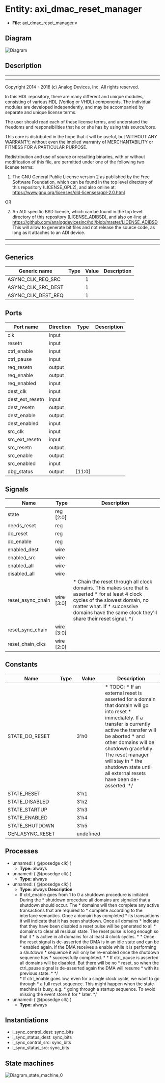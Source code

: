 # Entity: axi_dmac_reset_manager

- **File**: axi_dmac_reset_manager.v
## Diagram

![Diagram](axi_dmac_reset_manager.svg "Diagram")
## Description

 ***************************************************************************
 ***************************************************************************
 Copyright 2014 - 2018 (c) Analog Devices, Inc. All rights reserved.

 In this HDL repository, there are many different and unique modules, consisting
 of various HDL (Verilog or VHDL) components. The individual modules are
 developed independently, and may be accompanied by separate and unique license
 terms.

 The user should read each of these license terms, and understand the
 freedoms and responsibilities that he or she has by using this source/core.

 This core is distributed in the hope that it will be useful, but WITHOUT ANY
 WARRANTY; without even the implied warranty of MERCHANTABILITY or FITNESS FOR
 A PARTICULAR PURPOSE.

 Redistribution and use of source or resulting binaries, with or without modification
 of this file, are permitted under one of the following two license terms:

   1. The GNU General Public License version 2 as published by the
      Free Software Foundation, which can be found in the top level directory
      of this repository (LICENSE_GPL2), and also online at:
      <https://www.gnu.org/licenses/old-licenses/gpl-2.0.html>

 OR

   2. An ADI specific BSD license, which can be found in the top level directory
      of this repository (LICENSE_ADIBSD), and also on-line at:
      https://github.com/analogdevicesinc/hdl/blob/master/LICENSE_ADIBSD
      This will allow to generate bit files and not release the source code,
      as long as it attaches to an ADI device.

 ***************************************************************************
 ***************************************************************************

## Generics

| Generic name       | Type | Value | Description |
| ------------------ | ---- | ----- | ----------- |
| ASYNC_CLK_REQ_SRC  |      | 1     |             |
| ASYNC_CLK_SRC_DEST |      | 1     |             |
| ASYNC_CLK_DEST_REQ |      | 1     |             |
## Ports

| Port name       | Direction | Type   | Description |
| --------------- | --------- | ------ | ----------- |
| clk             | input     |        |             |
| resetn          | input     |        |             |
| ctrl_enable     | input     |        |             |
| ctrl_pause      | input     |        |             |
| req_resetn      | output    |        |             |
| req_enable      | output    |        |             |
| req_enabled     | input     |        |             |
| dest_clk        | input     |        |             |
| dest_ext_resetn | input     |        |             |
| dest_resetn     | output    |        |             |
| dest_enable     | output    |        |             |
| dest_enabled    | input     |        |             |
| src_clk         | input     |        |             |
| src_ext_resetn  | input     |        |             |
| src_resetn      | output    |        |             |
| src_enable      | output    |        |             |
| src_enabled     | input     |        |             |
| dbg_status      | output    | [11:0] |             |
## Signals

| Name              | Type       | Description                                                                                                                                                                                                                               |
| ----------------- | ---------- | ----------------------------------------------------------------------------------------------------------------------------------------------------------------------------------------------------------------------------------------- |
| state             | reg [2:0]  |                                                                                                                                                                                                                                           |
| needs_reset       | reg        |                                                                                                                                                                                                                                           |
| do_reset          | reg        |                                                                                                                                                                                                                                           |
| do_enable         | reg        |                                                                                                                                                                                                                                           |
| enabled_dest      | wire       |                                                                                                                                                                                                                                           |
| enabled_src       | wire       |                                                                                                                                                                                                                                           |
| enabled_all       | wire       |                                                                                                                                                                                                                                           |
| disabled_all      | wire       |                                                                                                                                                                                                                                           |
| reset_async_chain | wire [3:0] |   * Chain the reset through all clock domains. This makes sure that is asserted  * for at least 4 clock cycles of the slowest domain, no matter what. If  * successive domains have the same clock they'll share their reset signal.  */  |
| reset_sync_chain  | wire [3:0] |                                                                                                                                                                                                                                           |
| reset_chain_clks  | wire [2:0] |                                                                                                                                                                                                                                           |
## Constants

| Name            | Type | Value     | Description                                                                                                                                                                                                                                                                                                                           |
| --------------- | ---- | --------- | ------------------------------------------------------------------------------------------------------------------------------------------------------------------------------------------------------------------------------------------------------------------------------------------------------------------------------------- |
| STATE_DO_RESET  |      | 3'h0      |   * TODO:  * If an external reset is asserted for a domain that domain will go into reset  * immediately. If a transfer is currently active the transfer will be aborted  * and other domains will be shutdown gracefully. The reset manager will stay in  * the shutdown state until all external resets have been de-asserted.  */  |
| STATE_RESET     |      | 3'h1      |                                                                                                                                                                                                                                                                                                                                       |
| STATE_DISABLED  |      | 3'h2      |                                                                                                                                                                                                                                                                                                                                       |
| STATE_STARTUP   |      | 3'h3      |                                                                                                                                                                                                                                                                                                                                       |
| STATE_ENABLED   |      | 3'h4      |                                                                                                                                                                                                                                                                                                                                       |
| STATE_SHUTDOWN  |      | 3'h5      |                                                                                                                                                                                                                                                                                                                                       |
| GEN_ASYNC_RESET |      | undefined |                                                                                                                                                                                                                                                                                                                                       |
## Processes
- unnamed: ( @(posedge clk) )
  - **Type:** always
- unnamed: ( @(posedge clk) )
  - **Type:** always
- unnamed: ( @(posedge clk) )
  - **Type:** always
**Description**
  * If ctrl_enable goes from 1 to 0 a shutdown procedure is initiated. During the  * shutdown procedure all domains are signaled that a shutdown should occur. The  * domains will then complete any active transactions that are required to  * complete according to the interface semantics. Once a domain has completed  * its transactions it will indicate that it has been shutdown. Once all domains  * indicate that they have been disabled a reset pulse will be generated to all  * domains to clear all residual state. The reset pulse is long enough so that it  * is active in all domains for at least 4 clock cycles.  *  * Once the reset signal is de-asserted the DMA is in an idle state and can be  * enabled again. If the DMA receives a enable while it is performing a shutdown  * sequence it will only be re-enabled once the shutdown sequence has  * successfully completed.  *  * If ctrl_pause is asserted all domains will be disabled. But there will be no  * reset, so when the ctrl_pause signal is de-asserted again the DMA will resume  * with its previous state.  *  */<br>  * If ctrl_enable goes low, even for a single clock cycle, we want to go through  * a full reset sequence. This might happen when the state machine is busy, e.g.  * going through a startup sequence. To avoid missing the event store it for  * later.  */ 
- unnamed: ( @(posedge clk) )
  - **Type:** always
## Instantiations

- i_sync_control_dest: sync_bits
- i_sync_status_dest: sync_bits
- i_sync_control_src: sync_bits
- i_sync_status_src: sync_bits
## State machines

![Diagram_state_machine_0]( stm_axi_dmac_reset_manager_00.svg "Diagram")